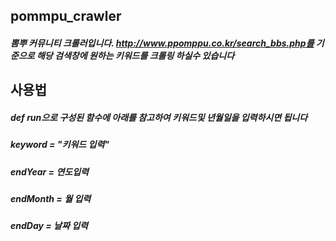 ## pommpu_crawler
##### 뽐뿌 커뮤니티 크롤러입니다. http://www.ppomppu.co.kr/search_bbs.php를 기준으로 해당 검색창에 원하는 키워드를 크롤링 하실수 있습니다

## 사용법
##### def run으로 구성된 함수에 아래를 참고하여 키워드및 년월일을 입력하시면 됩니다
##### keyword = "키워드 입력"
##### endYear = 연도입력
##### endMonth = 월 입력
##### endDay = 날짜 입력
